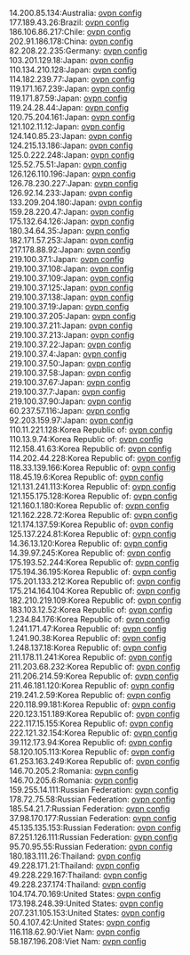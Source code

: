 14.200.85.134:Australia: [ovpn config](vpn/14_200_85_134.ovpn)  
177.189.43.26:Brazil: [ovpn config](vpn/177_189_43_26.ovpn)  
186.106.86.217:Chile: [ovpn config](vpn/186_106_86_217.ovpn)  
202.91.186.178:China: [ovpn config](vpn/202_91_186_178.ovpn)  
82.208.22.235:Germany: [ovpn config](vpn/82_208_22_235.ovpn)  
103.201.129.18:Japan: [ovpn config](vpn/103_201_129_18.ovpn)  
110.134.210.128:Japan: [ovpn config](vpn/110_134_210_128.ovpn)  
114.182.239.77:Japan: [ovpn config](vpn/114_182_239_77.ovpn)  
119.171.167.239:Japan: [ovpn config](vpn/119_171_167_239.ovpn)  
119.171.87.59:Japan: [ovpn config](vpn/119_171_87_59.ovpn)  
119.24.28.44:Japan: [ovpn config](vpn/119_24_28_44.ovpn)  
120.75.204.161:Japan: [ovpn config](vpn/120_75_204_161.ovpn)  
121.102.11.12:Japan: [ovpn config](vpn/121_102_11_12.ovpn)  
124.140.85.23:Japan: [ovpn config](vpn/124_140_85_23.ovpn)  
124.215.13.186:Japan: [ovpn config](vpn/124_215_13_186.ovpn)  
125.0.222.248:Japan: [ovpn config](vpn/125_0_222_248.ovpn)  
125.52.75.51:Japan: [ovpn config](vpn/125_52_75_51.ovpn)  
126.126.110.196:Japan: [ovpn config](vpn/126_126_110_196.ovpn)  
126.78.230.227:Japan: [ovpn config](vpn/126_78_230_227.ovpn)  
126.92.14.233:Japan: [ovpn config](vpn/126_92_14_233.ovpn)  
133.209.204.180:Japan: [ovpn config](vpn/133_209_204_180.ovpn)  
159.28.220.47:Japan: [ovpn config](vpn/159_28_220_47.ovpn)  
175.132.64.126:Japan: [ovpn config](vpn/175_132_64_126.ovpn)  
180.34.64.35:Japan: [ovpn config](vpn/180_34_64_35.ovpn)  
182.171.57.253:Japan: [ovpn config](vpn/182_171_57_253.ovpn)  
217.178.88.92:Japan: [ovpn config](vpn/217_178_88_92.ovpn)  
219.100.37.1:Japan: [ovpn config](vpn/219_100_37_1.ovpn)  
219.100.37.108:Japan: [ovpn config](vpn/219_100_37_108.ovpn)  
219.100.37.109:Japan: [ovpn config](vpn/219_100_37_109.ovpn)  
219.100.37.125:Japan: [ovpn config](vpn/219_100_37_125.ovpn)  
219.100.37.138:Japan: [ovpn config](vpn/219_100_37_138.ovpn)  
219.100.37.19:Japan: [ovpn config](vpn/219_100_37_19.ovpn)  
219.100.37.205:Japan: [ovpn config](vpn/219_100_37_205.ovpn)  
219.100.37.211:Japan: [ovpn config](vpn/219_100_37_211.ovpn)  
219.100.37.213:Japan: [ovpn config](vpn/219_100_37_213.ovpn)  
219.100.37.22:Japan: [ovpn config](vpn/219_100_37_22.ovpn)  
219.100.37.4:Japan: [ovpn config](vpn/219_100_37_4.ovpn)  
219.100.37.50:Japan: [ovpn config](vpn/219_100_37_50.ovpn)  
219.100.37.58:Japan: [ovpn config](vpn/219_100_37_58.ovpn)  
219.100.37.67:Japan: [ovpn config](vpn/219_100_37_67.ovpn)  
219.100.37.7:Japan: [ovpn config](vpn/219_100_37_7.ovpn)  
219.100.37.90:Japan: [ovpn config](vpn/219_100_37_90.ovpn)  
60.237.57.116:Japan: [ovpn config](vpn/60_237_57_116.ovpn)  
92.203.159.97:Japan: [ovpn config](vpn/92_203_159_97.ovpn)  
110.11.221.128:Korea Republic of: [ovpn config](vpn/110_11_221_128.ovpn)  
110.13.9.74:Korea Republic of: [ovpn config](vpn/110_13_9_74.ovpn)  
112.158.41.63:Korea Republic of: [ovpn config](vpn/112_158_41_63.ovpn)  
114.202.44.228:Korea Republic of: [ovpn config](vpn/114_202_44_228.ovpn)  
118.33.139.166:Korea Republic of: [ovpn config](vpn/118_33_139_166.ovpn)  
118.45.19.6:Korea Republic of: [ovpn config](vpn/118_45_19_6.ovpn)  
121.131.241.113:Korea Republic of: [ovpn config](vpn/121_131_241_113.ovpn)  
121.155.175.128:Korea Republic of: [ovpn config](vpn/121_155_175_128.ovpn)  
121.160.1.180:Korea Republic of: [ovpn config](vpn/121_160_1_180.ovpn)  
121.162.228.72:Korea Republic of: [ovpn config](vpn/121_162_228_72.ovpn)  
121.174.137.59:Korea Republic of: [ovpn config](vpn/121_174_137_59.ovpn)  
125.137.224.81:Korea Republic of: [ovpn config](vpn/125_137_224_81.ovpn)  
14.36.13.120:Korea Republic of: [ovpn config](vpn/14_36_13_120.ovpn)  
14.39.97.245:Korea Republic of: [ovpn config](vpn/14_39_97_245.ovpn)  
175.193.52.244:Korea Republic of: [ovpn config](vpn/175_193_52_244.ovpn)  
175.194.36.195:Korea Republic of: [ovpn config](vpn/175_194_36_195.ovpn)  
175.201.133.212:Korea Republic of: [ovpn config](vpn/175_201_133_212.ovpn)  
175.214.164.104:Korea Republic of: [ovpn config](vpn/175_214_164_104.ovpn)  
182.210.219.109:Korea Republic of: [ovpn config](vpn/182_210_219_109.ovpn)  
183.103.12.52:Korea Republic of: [ovpn config](vpn/183_103_12_52.ovpn)  
1.234.84.176:Korea Republic of: [ovpn config](vpn/1_234_84_176.ovpn)  
1.241.171.47:Korea Republic of: [ovpn config](vpn/1_241_171_47.ovpn)  
1.241.90.38:Korea Republic of: [ovpn config](vpn/1_241_90_38.ovpn)  
1.248.137.18:Korea Republic of: [ovpn config](vpn/1_248_137_18.ovpn)  
211.178.11.241:Korea Republic of: [ovpn config](vpn/211_178_11_241.ovpn)  
211.203.68.232:Korea Republic of: [ovpn config](vpn/211_203_68_232.ovpn)  
211.206.214.59:Korea Republic of: [ovpn config](vpn/211_206_214_59.ovpn)  
211.46.181.120:Korea Republic of: [ovpn config](vpn/211_46_181_120.ovpn)  
219.241.2.59:Korea Republic of: [ovpn config](vpn/219_241_2_59.ovpn)  
220.118.99.181:Korea Republic of: [ovpn config](vpn/220_118_99_181.ovpn)  
220.123.151.189:Korea Republic of: [ovpn config](vpn/220_123_151_189.ovpn)  
222.117.15.155:Korea Republic of: [ovpn config](vpn/222_117_15_155.ovpn)  
222.121.32.154:Korea Republic of: [ovpn config](vpn/222_121_32_154.ovpn)  
39.112.173.94:Korea Republic of: [ovpn config](vpn/39_112_173_94.ovpn)  
58.120.105.113:Korea Republic of: [ovpn config](vpn/58_120_105_113.ovpn)  
61.253.163.249:Korea Republic of: [ovpn config](vpn/61_253_163_249.ovpn)  
146.70.205.2:Romania: [ovpn config](vpn/146_70_205_2.ovpn)  
146.70.205.6:Romania: [ovpn config](vpn/146_70_205_6.ovpn)  
159.255.14.111:Russian Federation: [ovpn config](vpn/159_255_14_111.ovpn)  
178.72.75.58:Russian Federation: [ovpn config](vpn/178_72_75_58.ovpn)  
185.54.21.7:Russian Federation: [ovpn config](vpn/185_54_21_7.ovpn)  
37.98.170.177:Russian Federation: [ovpn config](vpn/37_98_170_177.ovpn)  
45.135.135.153:Russian Federation: [ovpn config](vpn/45_135_135_153.ovpn)  
87.251.126.111:Russian Federation: [ovpn config](vpn/87_251_126_111.ovpn)  
95.70.95.55:Russian Federation: [ovpn config](vpn/95_70_95_55.ovpn)  
180.183.111.26:Thailand: [ovpn config](vpn/180_183_111_26.ovpn)  
49.228.171.21:Thailand: [ovpn config](vpn/49_228_171_21.ovpn)  
49.228.229.167:Thailand: [ovpn config](vpn/49_228_229_167.ovpn)  
49.228.237.174:Thailand: [ovpn config](vpn/49_228_237_174.ovpn)  
104.174.70.169:United States: [ovpn config](vpn/104_174_70_169.ovpn)  
173.198.248.39:United States: [ovpn config](vpn/173_198_248_39.ovpn)  
207.231.105.153:United States: [ovpn config](vpn/207_231_105_153.ovpn)  
50.4.107.42:United States: [ovpn config](vpn/50_4_107_42.ovpn)  
116.118.62.90:Viet Nam: [ovpn config](vpn/116_118_62_90.ovpn)  
58.187.196.208:Viet Nam: [ovpn config](vpn/58_187_196_208.ovpn)  
